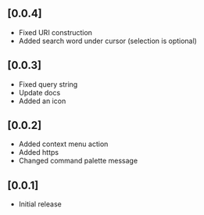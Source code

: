 ## [0.0.4]
- Fixed URI construction
- Added search word under cursor (selection is optional)

## [0.0.3]
- Fixed query string
- Update docs
- Added an icon

## [0.0.2]
- Added context menu action
- Added https
- Changed command palette message

## [0.0.1]
- Initial release
